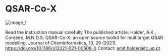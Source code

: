 # QSAR-Co-X

![image_1](https://github.com/ncordeirfcup/QSAR-Co-X/assets/68471523/f4b2c827-a602-4b04-a0a8-39f1ac3bc254)

Read the instruction manual carefully
  The published article:
Halder, A.K., Cordeiro, M.N.D.S. QSAR-Co-X: an open source toolkit for multitarget QSAR modelling. Journal of Cheminformatics, 13, 29 (2021). https://doi.org/10.1186/s13321-021-00508-0
Contact: amit.halder@fc.up.pt
